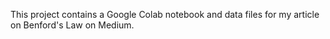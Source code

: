 This project contains a Google Colab notebook and data files for my article on Benford's Law on Medium.
